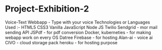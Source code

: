 # Project-Exhibition-2
Voice-Text Webbapp -  Type with your voice 
Technologies or Languages Used :-
HTML5
CSS3
Vanilla JavaScript
Node JS
Twilio Sendgrid - mor mail sending API
JSPdf - for pdf conversion
Docker, kuberneties - for making webapp work on every OS
Datree 
Firebase - for hosting 
Alan-ai - voice ai
CIVO - cloud storage pack
heroku - for hosting purpose
